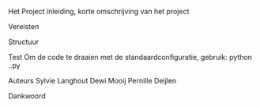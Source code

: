 Het Project
inleiding, korte omschrijving van het project

Vereisten

Structuur

Test
Om de code te draaien met de standaardconfiguratie, gebruik:
python ..py

Auteurs
Sylvie Langhout
Dewi Mooij
Pernille Deijlen

Dankwoord